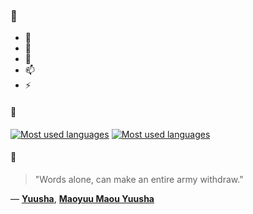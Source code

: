 ### 👋

- 🔭
- 🌱
- 💬
- 📫
- ⚡

#### 🧏

[![Most used languages](https://github-readme-stats-aynah.vercel.app/api/top-langs/?username=aynh&theme=solarized-dark&langs_count=6&layout=compact&hide_title=true)](https://github.com/anuraghazra/github-readme-stats#gh-dark-mode-only)
[![Most used languages](https://github-readme-stats-aynah.vercel.app/api/top-langs/?username=aynh&theme=solarized-light&langs_count=6&layout=compact&hide_title=true)](https://github.com/anuraghazra/github-readme-stats#gh-light-mode-only)

#### 💬

> "Words alone, can make an entire army withdraw."

&mdash; [**Yuusha**](https://myanimelist.net/character.php?q=Yuusha&cat=character), [**Maoyuu Maou Yuusha**](https://myanimelist.net/search/all?q=Maoyuu%20Maou%20Yuusha&cat=all)
